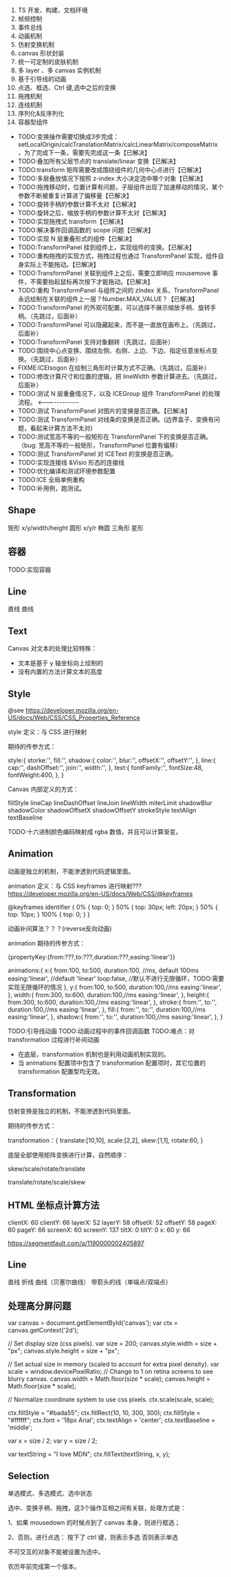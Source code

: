 1. TS 开发、构建、文档环境
2. 帧频控制
3. 事件总线
4. 动画机制
5. 仿射变换机制
6. canvas 形状封装
7. 统一可定制的皮肤机制
8. 多 layer 、多 canvas 实例机制
9. 基于引导线的动画
10. 点选、框选、Ctrl 键,选中之后的变换
11. 拖拽机制
12. 连线机制
13. 序列化&反序列化
14. 容器型组件

- TODO:变换操作需要切换成3步完成：setLocalOrigin/calcTranslationMatrix/calcLinearMatrix/composeMatrix ，为了完成下一条，需要先完成这一条【已解决】
- TODO:叠加所有父层节点的 translate/linear 变换【已解决】
- TODO:transform 矩阵需要改成围绕组件的几何中心点进行【已解决】
- TODO:多层叠放情况下按照 z-index 大小决定选中哪个对象【已解决】
- TODO:拖拽移动时，位置计算有问题，子层组件出现了加速移动的情况，某个参数不断被重复计算进了偏移量【已解决】 
- TODO:旋转手柄的参数计算不太对【已解决】
- TODO:旋转之后，缩放手柄的参数计算不太对【已解决】
- TODO:实现拖拽式 transform【已解决】
- TODO:解决事件回调函数的 scope 问题【已解决】
- TODO:实现 N 层重叠形式的组件【已解决】
- TODO:TransformPanel 挂到组件上，实现组件的变换。【已解决】
- TODO:重构拖拽的实现方式，拖拽过程也通过 TransformPanel 实现，组件自身实际上不能拖动。【已解决】
- TODO:TransformPanel 关联到组件上之后，需要立即响应 mousemove 事件，不需要抬起鼠标再次按下才能拖动。【已解决】
- TODO:重构 TransformPanel 与组件之间的 zIndex 关系，TransformPanel 永远绘制在关联的组件上一层？Number.MAX_VALUE？【已解决】
- TODO:TransformPanel 的外观可配置，可以选择不展示缩放手柄、旋转手柄。（先跳过，后面补）
- TODO:TransformPanel 可以隐藏起来，而不是一直放在画布上。（先跳过，后面补）
- TODO:TransformPanel 支持对象翻转（先跳过，后面补）
- TODO:围绕中心点变换、围绕左侧、右侧、上边、下边、指定任意坐标点变换。（先跳过，后面补）
- FIXME:ICEIsogon 在绘制三角形时计算方式不正确。（先跳过，后面补）
- TODO:修改计算尺寸和位置的逻辑，把 lineWidth 参数计算进去。（先跳过，后面补）
- TODO:测试 N 层重叠情况下，以及 ICEGroup 组件 TransformPanel 的处理流程。 <------------
- TODO:测试 TransformPanel 对图片的变换是否正确。【已解决】
- TODO:测试 TransformPanel 对线条的变换是否正确。(边界盒子、变换有问题，看起来计算方法不太对)
- TODO:测试宽高不等的一般矩形在 TransformPanel 下的变换是否正确。（bug: 宽高不等的一般矩形，TransformPanel 位置有偏移）
- TODO:测试 TransformPanel 对 ICEText 的变换是否正确。
- TODO:实现连接线 &Visio 形态的连接线
- TODO:优化编译和测试环境参数配置
- TODO:ICE 全局单例重构
- TODO:补用例，跑测试。

## Shape
矩形 x/y/width/height
圆形 x/y/r
椭圆
三角形
星形

## 容器

TODO:实现容器

## Line
直线
曲线

## Text

Canvas 对文本的处理比较特殊：

- 文本是基于 y 轴坐标向上绘制的
- 没有内置的方法计算文本的高度

## Style

@see https://developer.mozilla.org/en-US/docs/Web/CSS/CSS_Properties_Reference

style 定义：与 CSS 进行映射

期待的传参方式：

style:{
  storke:'',
  fill:'',
  shadow:{
    color:'',
    blur:'',
    offsetX:'',
    offsetY:'',
  },
  line:{
    cap:'',
    dashOffset:'',
    join:'',
    width:'',
  },
  text:{
    fontFamily:'',
    fontSize:48,
    fontWeight:400,
  },
}

Canvas 内部定义的方式：

fillStyle
lineCap
lineDashOffset
lineJoin
lineWidth
miterLimit
shadowBlur
shadowColor
shadowOffsetX
shadowOffsetY
strokeStyle
textAlign
textBaseline

TODO:十六进制颜色编码映射成 rgba 数值，并且可以计算渐变。


## Animation

动画是独立的机制，不能渗透到代码逻辑里面。

animation 定义：与 CSS keyframes 进行映射??? https://developer.mozilla.org/en-US/docs/Web/CSS/@keyframes


@keyframes identifier {
  0% { top: 0; }
  50% { top: 30px; left: 20px; }
  50% { top: 10px; }
  100% { top: 0; }
}

动画补间算法？？？(reverse反向动画)

animation 期待的传参方式：

{propertyKey:{from:???,to:???,duration:???,easing:'linear'}}

animations:{
  x:{
    from:100,
    to:500,
    duration:100, //ms, default 100ms
    easing:'linear', //default 'linear'
    loop:false, //默认不进行无限循环，TODO:需要实现无限循环的情况
  },
  y:{
    from:100,
    to:500,
    duration:100,//ms
    easing:'linear',
  },
  width:{
    from:300,
    to:600,
    duration:100,//ms
    easing:'linear',
  },
  height:{
    from:300,
    to:600,
    duration:100,//ms
    easing:'linear',
  },
  stroke:{
    from:'',
    to:'',
    duration:100,//ms
    easing:'linear',
  },
  fill:{
    from:'',
    to:'',
    duration:100,//ms
    easing:'linear',
  },
  shadow:{
    from:'',
    to:'',
    duration:100,//ms
    easing:'linear',
  },
}

TODO:引导线动画
TODO:动画过程中的事件回调函数
TODO:难点：对 transformation 过程进行补间动画

- 在底层，transformation 机制也是利用动画机制实现的。
- 当 animations 配置项中包含了 transformation 配置项时，其它位置的 transformation 配置型均无效。

## Transformation

仿射变换是独立的机制，不能渗透到代码里面。

期待的传参方式：

transformation：{
  translate:[10,10],
  scale:[2,2],
  skew:[1,1],
  rotate:60,
}

底层全部使用矩阵变换进行计算，自然顺序：

skew/scale/rotate/translate

translate/rotate/scale/skew

## HTML 坐标点计算方法
clientX: 60
clientY: 66
layerX: 52
layerY: 58
offsetX: 52
offsetY: 58
pageX: 60
pageY: 66
screenX: 60
screenY: 137
tiltX: 0
tiltY: 0
x: 60
y: 66

https://segmentfault.com/a/1190000002405897

## Line

直线
折线
曲线（贝塞尔曲线）
带箭头的线（单端点/双端点）


## 处理高分屏问题

var canvas = document.getElementById('canvas');
var ctx = canvas.getContext('2d');

// Set display size (css pixels).
var size = 200;
canvas.style.width = size + "px";
canvas.style.height = size + "px";

// Set actual size in memory (scaled to account for extra pixel density).
var scale = window.devicePixelRatio; // Change to 1 on retina screens to see blurry canvas.
canvas.width = Math.floor(size * scale);
canvas.height = Math.floor(size * scale);

// Normalize coordinate system to use css pixels.
ctx.scale(scale, scale);

ctx.fillStyle = "#bada55";
ctx.fillRect(10, 10, 300, 300);
ctx.fillStyle = "#ffffff";
ctx.font = '18px Arial';
ctx.textAlign = 'center';
ctx.textBaseline = 'middle';

var x = size / 2;
var y = size / 2;

var textString = "I love MDN";
ctx.fillText(textString, x, y);

## Selection

单选模式、多选模式、选中状态


选中、变换手柄、拖拽，这3个操作互相之间有关联，处理方式是：

1、如果 mousedown 的时候点到了 canvas 本身，则进行框选；

2、否则，进行点选：
  按下了 ctrl 键，则表示多选
  否则表示单选

不可交互的对象不能被设置为选中。

农历年前完成第一个版本。